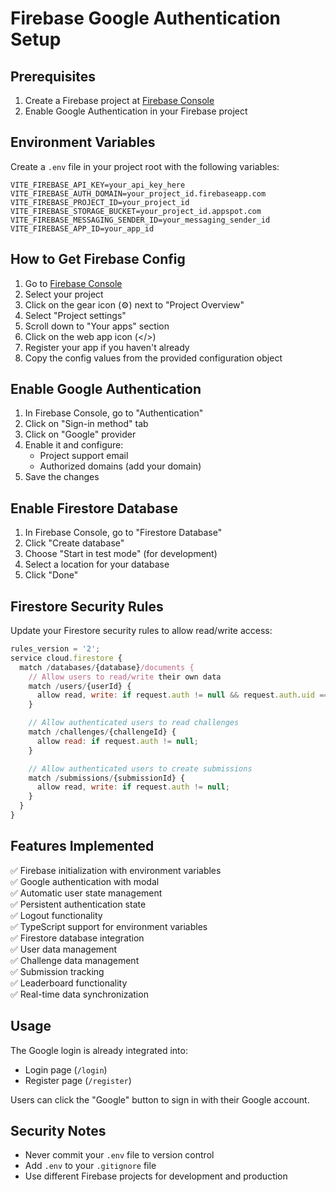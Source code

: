# Firebase Google Authentication Setup

## Prerequisites

1. Create a Firebase project at [Firebase Console](https://console.firebase.google.com/)
2. Enable Google Authentication in your Firebase project

## Environment Variables

Create a `.env` file in your project root with the following variables:

```env
VITE_FIREBASE_API_KEY=your_api_key_here
VITE_FIREBASE_AUTH_DOMAIN=your_project_id.firebaseapp.com
VITE_FIREBASE_PROJECT_ID=your_project_id
VITE_FIREBASE_STORAGE_BUCKET=your_project_id.appspot.com
VITE_FIREBASE_MESSAGING_SENDER_ID=your_messaging_sender_id
VITE_FIREBASE_APP_ID=your_app_id
```

## How to Get Firebase Config

1. Go to [Firebase Console](https://console.firebase.google.com/)
2. Select your project
3. Click on the gear icon (⚙️) next to "Project Overview"
4. Select "Project settings"
5. Scroll down to "Your apps" section
6. Click on the web app icon (</>)
7. Register your app if you haven't already
8. Copy the config values from the provided configuration object

## Enable Google Authentication

1. In Firebase Console, go to "Authentication"
2. Click on "Sign-in method" tab
3. Click on "Google" provider
4. Enable it and configure:
   - Project support email
   - Authorized domains (add your domain)
5. Save the changes

## Enable Firestore Database

1. In Firebase Console, go to "Firestore Database"
2. Click "Create database"
3. Choose "Start in test mode" (for development)
4. Select a location for your database
5. Click "Done"

## Firestore Security Rules

Update your Firestore security rules to allow read/write access:

```javascript
rules_version = '2';
service cloud.firestore {
  match /databases/{database}/documents {
    // Allow users to read/write their own data
    match /users/{userId} {
      allow read, write: if request.auth != null && request.auth.uid == userId;
    }

    // Allow authenticated users to read challenges
    match /challenges/{challengeId} {
      allow read: if request.auth != null;
    }

    // Allow authenticated users to create submissions
    match /submissions/{submissionId} {
      allow read, write: if request.auth != null;
    }
  }
}
```

## Features Implemented

✅ Firebase initialization with environment variables  
✅ Google authentication with modal  
✅ Automatic user state management  
✅ Persistent authentication state  
✅ Logout functionality  
✅ TypeScript support for environment variables  
✅ Firestore database integration  
✅ User data management  
✅ Challenge data management  
✅ Submission tracking  
✅ Leaderboard functionality  
✅ Real-time data synchronization

## Usage

The Google login is already integrated into:

- Login page (`/login`)
- Register page (`/register`)

Users can click the "Google" button to sign in with their Google account.

## Security Notes

- Never commit your `.env` file to version control
- Add `.env` to your `.gitignore` file
- Use different Firebase projects for development and production
